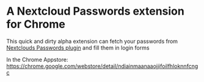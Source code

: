 # A Nextcloud Passwords extension for Chrome

This quick and dirty alpha extension can fetch your passwords from [Nextclouds Passwords plugin](https://github.com/fcturner/passwords) and fill them in login forms

In the Chrome Appstore: https://chrome.google.com/webstore/detail/ndiainmaanaaojjifoilfhloknnfcngc
